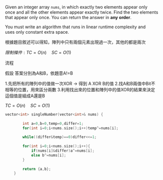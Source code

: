 Given an integer array `nums`, in which exactly two elements appear only once and all the other elements appear exactly twice. Find the two elements that appear only once. You can return the answer in **any order**.

You must write an algorithm that runs in linear runtime complexity and uses only constant extra space.

根據題目敘述可以得知，陣列中只有兩個元素出現過一次，其他的都是兩次

$限制條件:TC=O(n)\quad SC=O(1)$

流程

假設 答案分別為A和B，依題意A!=B

1.先把所有的陣列中的值做一次XOR  → 得到 A XOR B的值
2.找A和B兩值中Bit不相等的位置，用來區分兩數
3.利用找出來的位置和陣列中的值XOR的結果來決定這個值是組成A還是B

 $TC=O(n) \quad SC=O(1)$

```cpp
vector<int> singleNumber(vector<int>& nums) {
        
        int a=0,b=0,temp=0,differ=1;
        for(int i=0;i<nums.size();i++)temp^=nums[i];   
        
        while((differ&temp)==0)differ<<=1;
        
        for(int i=0;i<nums.size();i++){
            if(nums[i]&differ)a^=nums[i];
            else b^=nums[i];
        }
         
        return {a,b};
    }



